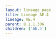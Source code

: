 ```yaml
---
layout: lineage_page
title: Lineage AE.4
lineage: AE.4
parent: B.1.1.306
children: ['AE.4']
---
```

